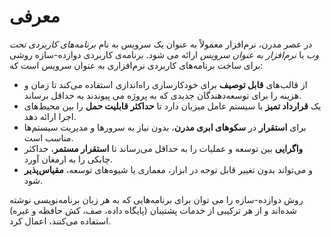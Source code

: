 معرفی
=============

در عصر مدرن، نرم‌افزار معمولاً به عنوان یک سرویس به نام *برنامه‌های کاربردی تحت وب* یا *نرم‌افزار به عنوان سرویس* ارائه می شود. برنامه‌ی کاربردی دوازده-سازه روشی برای ساخت برنامه‌های کاربردی نرم‌افزاری به عنوان سرویس است که:

* از قالب‌های **قابل توصیف** برای خودکارسازی راه‌اندازی استفاده می‌کند تا زمان و هزینه را برای توسعه‌دهندگان جدیدی که به پروژه می پیوندند به حداقل برساند.
* یک **قرارداد تمیز** با سیستم عامل میزبان دارد تا **حداکثر قابلیت حمل** را بین محیط‌های اجرا ارائه دهد.
* برای **استقرار** در **سکوهای ابری مدرن**، بدون نیاز به سرورها و مدیریت سیستم‌ها مناسب است.
* **واگرایی** بین توسعه و عملیات را به حداقل می‌رساند تا **استقرار مستمر**، حداکثر چابکی را به ارمغان آورد.
* و می‌تواند بدون تغییر قابل توجه در ابزار، معماری یا شیوه‌های توسعه، **مقیاس‌پذیر** شود.

روش دوازده-سازه را می توان برای برنامه‌هایی که به هر زبان برنامه‌نویسی نوشته شده‌اند و از هر ترکیبی از خدمات پشتیبان (پایگاه داده، صف، کش حافظه و غیره) استفاده می‌کنند، اعمال کرد.
